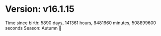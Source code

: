 # Version: v16.1.15
Time since birth: 5890 days, 141361 hours, 8481660 minutes, 508899600 seconds
Season: Autumn 🍁
